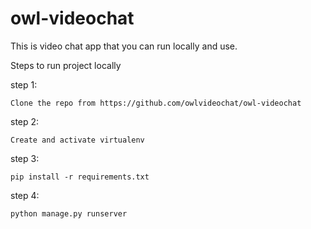# owl-videochat

This is video chat app that you can run locally and use.

Steps to run project locally

step 1:

```
Clone the repo from https://github.com/owlvideochat/owl-videochat
```

step 2:
```
Create and activate virtualenv
```
step 3:
```
pip install -r requirements.txt
```
step 4:
```
python manage.py runserver
```
